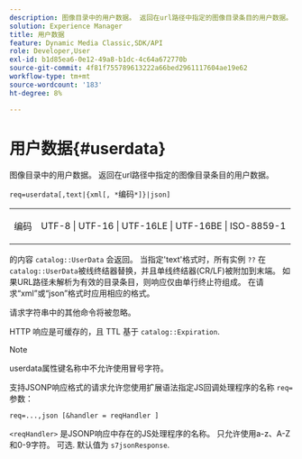 ```yaml
---
description: 图像目录中的用户数据。 返回在url路径中指定的图像目录条目的用户数据。
solution: Experience Manager
title: 用户数据
feature: Dynamic Media Classic,SDK/API
role: Developer,User
exl-id: b1d85ea6-0e12-49a8-b1dc-4c64a672770b
source-git-commit: 4f81f755789613222a66bed2961117604ae19e62
workflow-type: tm+mt
source-wordcount: '183'
ht-degree: 8%

---
```


# 用户数据{#userdata}

图像目录中的用户数据。 返回在url路径中指定的图像目录条目的用户数据。

`req=userdata[,text|{xml[, *`编码`*]}|json]`

<table id="simpletable_F9D94C83865F4216BCF7987C32FACC46"> 
 <tr class="strow"> 
  <td class="stentry"> <p><span class="varname"> 编码</span> </p> </td> 
  <td class="stentry"> <p><span class="codeph"> UTF-8 | UTF-16 | UTF-16LE | UTF-16BE | ISO-8859-1</span> </p></td> 
 </tr> 
</table>

的内容 `catalog::UserData` 会返回。 当指定&#39;text&#39;格式时，所有实例 `??` 在 `catalog::UserData`被线终结器替换，并且单线终结器(CR/LF)被附加到末端。 如果URL路径未解析为有效的目录条目，则响应仅由单行终止符组成。 在请求“xml”或“json”格式时应用相应的格式。

请求字符串中的其他命令将被忽略。

HTTP 响应是可缓存的，且 TTL 基于 `catalog::Expiration`.

>[!NOTE]
>
>userdata属性键名称中不允许使用冒号字符。

支持JSONP响应格式的请求允许您使用扩展语法指定JS回调处理程序的名称 `req=` 参数：

`req=...,json [&handler = reqHandler ]`

`<reqHandler>` 是JSONP响应中存在的JS处理程序的名称。 只允许使用a-z、A-Z和0-9字符。 可选. 默认值为 `s7jsonResponse`.
